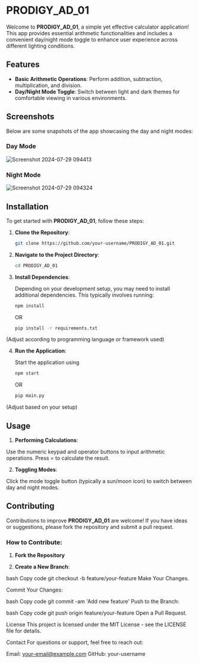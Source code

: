 # PRODIGY_AD_01

Welcome to **PRODIGY_AD_01**, a simple yet effective calculator application! This app provides essential arithmetic functionalities and includes a convenient day/night mode toggle to enhance user experience across different lighting conditions.

## Features


- **Basic Arithmetic Operations**: Perform addition, subtraction, multiplication, and division.
- **Day/Night Mode Toggle**: Switch between light and dark themes for comfortable viewing in various environments.

## Screenshots

Below are some snapshots of the app showcasing the day and night modes:

### Day Mode
![Screenshot 2024-07-29 094413](https://github.com/user-attachments/assets/cd5fc843-282f-45a6-a766-2986eb22a8bc)

### Night Mode
![Screenshot 2024-07-29 094324](https://github.com/user-attachments/assets/3fcd574a-43f7-4b9e-8bbb-ffbebe37cf9c)

## Installation

To get started with **PRODIGY_AD_01**, follow these steps:

1. **Clone the Repository**:
   ```bash
   git clone https://github.com/your-username/PRODIGY_AD_01.git

2. **Navigate to the Project Directory**:
   ```bash
   cd PRODIGY_AD_01

3. **Install Dependencies**:
   
   Depending on your development setup, you may need to install additional dependencies. This typically involves running:
   ```bash
   npm install
   ```
    OR
   ```bash
   pip install -r requirements.txt
   ```
(Adjust according to programming language or framework used)

4. **Run the Application**:

   Start the application using
   ```bash
   npm start
   ```
    OR
   ```bash
   pip main.py
   ```
(Adjust based on your setup)

## Usage

1. **Performing Calculations**:

Use the numeric keypad and operator buttons to input arithmetic operations. Press = to calculate the result.

2. **Toggling Modes**:

Click the mode toggle button (typically a sun/moon icon) to switch between day and night modes.

## Contributing

Contributions to improve **PRODIGY_AD_01** are welcome! If you have ideas or suggestions, please fork the repository and submit a pull request.

### How to Contribute:

1. **Fork the Repository**

2. **Create a New Branch**:

bash
Copy code
git checkout -b feature/your-feature
Make Your Changes.

Commit Your Changes:

bash
Copy code
git commit -am 'Add new feature'
Push to the Branch:

bash
Copy code
git push origin feature/your-feature
Open a Pull Request.

License
This project is licensed under the MIT License - see the LICENSE file for details.

Contact
For questions or support, feel free to reach out:

Email: your-email@example.com
GitHub: your-username

       
  
